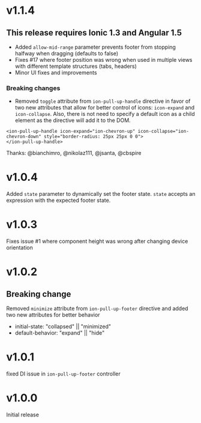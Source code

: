 # v1.1.4

## This release requires Ionic 1.3 and Angular 1.5

- Added ```allow-mid-range``` parameter prevents footer from stopping halfway when dragging (defaults to false)
- Fixes #17 where footer position was wrong when used in multiple views with different template structures (tabs, headers)
- Minor UI fixes and improvements

### Breaking changes
- Removed ```toggle``` attribute from ```ion-pull-up-handle``` directive in favor of two new attributes that allow for better control of icons: ```icon-expand``` and ```icon-collapse```. Also, there is not need to specify a default icon as a child element as the directive will add it to the DOM.

````
<ion-pull-up-handle icon-expand="ion-chevron-up" icon-collapse="ion-chevron-down" style="border-radius: 25px 25px 0 0">
</ion-pull-up-handle>
````

Thanks: @bianchimro, @nikolaz111, @jsanta, @cbspire

# v1.0.4
Added ```state``` parameter to dynamically set the footer state. ```state``` accepts an expression with the expected footer state.

# v1.0.3
Fixes issue #1 where component height was wrong after changing device orientation

# v1.0.2

## Breaking change
Removed ```minimize``` attribute from ```ion-pull-up-footer``` directive and added two new attributes for better behavior

- initial-state: "collapsed" || "minimized"
- default-behavior: "expand" || "hide"

# v1.0.1
fixed DI issue in ```ion-pull-up-footer``` controller

# v1.0.0
Initial release
